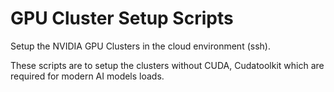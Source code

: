 # GPU Cluster Setup Scripts
Setup the NVIDIA GPU Clusters in the cloud environment (ssh).

These scripts are to setup the clusters without CUDA, Cudatoolkit which are required for modern AI models loads.
